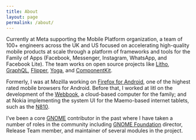 ```yaml
---
title: About
layout: page
permalink: /about/
---
```


Currently at Meta supporting the Mobile Platform organization, a team of 100+
engineers across the UK and US focused on accelerating high-quality mobile
products at scale through a platform of frameworks and tools for the Family
of Apps (Facebook, Messenger, Instagram, WhatsApp, and Facebook Lite).
The team works on open source projects like [Litho](https://fblitho.com),
[GraphQL](https://graphql.org), [Flipper](https://fbflipper.com),
[Yoga](https://yogalayout.com), and [ComponentKit](http://componentkit.org).

Formerly, I was at Mozilla working on [Firefox for
Android](https://www.mozilla.org/firefox/mobile/), one of the highest rated
mobile browsers for Android. Before that, I worked at litl on the development
of the [Webbook](https://en.wikipedia.org/wiki/Litl), a cloud-based
computer for the family; and at Nokia implementing the system UI for the
Maemo-based internet tablets, such as the
[N810](https://en.wikipedia.org/wiki/Nokia_N810).

I’ve been a core [GNOME](https://www.gnome.org) contributor in the past where I
have taken a number of roles in the community including [GNOME
Foundation](https://www.gnome.org/foundation/) director, Release Team member,
and maintainer of several modules in the project.
